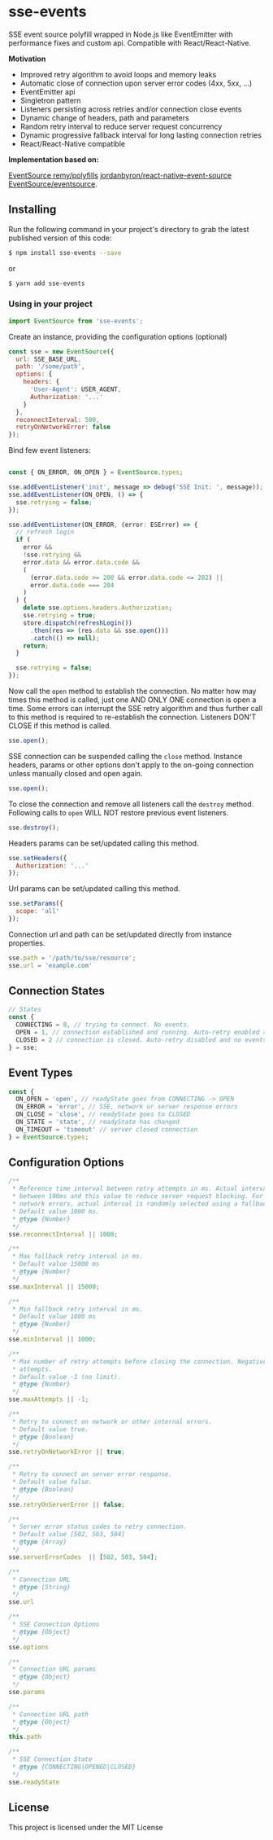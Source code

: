 sse-events
=========================

SSE event source polyfill wrapped in Node.js like EventEmitter with performance fixes and custom api. Compatible with React/React-Native.

**Motivation**

 - Improved retry algorithm to avoid loops and memory leaks
 - Automatic close of connection upon server error codes (4xx, 5xx, ...)
 - EventEmitter api
 - Singletron pattern
 - Listeners persisting across retries and/or connection close events
 - Dynamic change of headers, path and parameters
 - Random retry interval to reduce server request concurrency
 - Dynamic progressive fallback interval for long lasting connection retries
 - React/React-Native compatible


**Implementation based on:**

[EventSource remy/polyfills](https://github.com/remy/polyfills/blob/master/EventSource.js)
[jordanbyron/react-native-event-source](https://github.com/jordanbyron/react-native-event-source)
[EventSource/eventsource](https://github.com/EventSource/eventsource).

## Installing

Run the following command in your project's directory to grab the latest published version of this code:

```bash
$ npm install sse-events --save
```

or

```bash
$ yarn add sse-events
```

### Using in your project

```js
import EventSource from 'sse-events';
```

Create an instance, providing the configuration options (optional)

```js
const sse = new EventSource({
  url: SSE_BASE_URL,
  path: '/some/path',
  options: {
    headers: {
      'User-Agent': USER_AGENT,
      Authorization: '...'
    }
  },
  reconnectInterval: 500,
  retryOnNetworkError: false
});
```

Bind few event listeners:

```js

const { ON_ERROR, ON_OPEN } = EventSource.types;

sse.addEventListener('init', message => debug('SSE Init: ', message));
sse.addEventListener(ON_OPEN, () => {
  sse.retrying = false;
});

sse.addEventListener(ON_ERROR, (error: ESError) => {
  // refresh login
  if (
    error &&
    !sse.retrying &&
    error.data && error.data.code &&
    (
      (error.data.code >= 200 && error.data.code <= 202) ||
      error.data.code === 204
    )
  ) {
    delete sse.options.headers.Authorization;
    sse.retrying = true;
    store.dispatch(refreshLogin())
      .then(res => (res.data && sse.open()))
      .catch(() => null);
    return;
  }

  sse.retrying = false;
});
```

Now call the `open` method to establish the connection. No matter how may times this method is called, just
one AND ONLY ONE connection is open a time. Some errors can interrupt the SSE retry algorithm and thus further call to this method is required to re-establish the connection. Listeners DON'T CLOSE if this method is called.

```js
sse.open();
```

SSE connection can be suspended calling the `close` method. Instance headers, params or other options don't apply to the on-going connection unless manually closed and open again.

```js
sse.open();
```

To close the connection and remove all listeners call the `destroy` method. Following calls to `open` WILL NOT restore previous event listeners.

```js
sse.destroy();
```

Headers params can be set/updated calling this method.

```js
sse.setHeaders({
  Authorization: '...'
});
```

Url params can be set/updated calling this method.

```js
sse.setParams({
  scope: 'all'
});
```

Connection url and path can be set/updated directly from instance properties.

```js
sse.path = '/path/to/sse/resource';
sse.url = 'example.com'
```

## Connection States

```js
// States
const {
  CONNECTING = 0, // trying to connect. No events.
  OPEN = 1, // connection established and running. Auto-retry enabled and events
  CLOSED = 2 // connection is closed. Auto-retry disabled and no events
} = sse;
```

## Event Types

```js
const {
  ON_OPEN = 'open', // readyState goes from CONNECTING -> OPEN
  ON_ERROR = 'error', // SSE, network or server response errors
  ON_CLOSE = 'close', // readyState goes to CLOSED
  ON_STATE = 'state', // readyState has changed
  ON_TIMEOUT = 'timeout' // server closed connection
} = EventSource.types;
```
## Configuration Options
```js
/**
 * Reference time interval between retry attempts in ms. Actual interval is randomly selected
 * between 100ms and this value to reduce server request blocking. For retry attempts, after
 * network errors, actual interval is randomly selected using a fallback progressive.
 * Default value 1000 ms.
 * @type {Number}
 */
sse.reconnectInterval || 1000;

/**
 * Max fallback retry interval in ms.
 * Default value 15000 ms
 * @type {Number}
 */
sse.maxInterval || 15000;

/**
 * Min fallback retry interval in ms.
 * Default value 1000 ms
 * @type {Number}
 */
sse.minInterval || 1000;

/**
 * Max number of retry attempts before closing the connection. Negative value means unlimited
 * attempts.
 * Default value -1 (no limit).
 * @type {Number}
 */
sse.maxAttempts || -1;

/**
 * Retry to connect on network or other internal errors.
 * Default value true.
 * @type {Boolean}
 */
sse.retryOnNetworkError || true;

/**
 * Retry to connect on server error response.
 * Default value false.
 * @type {Boolean}
 */
sse.retryOnServerError || false;

/**
 * Server error status codes to retry connection.
 * Default value [502, 503, 504]
 * @type {Array}
 */
sse.serverErrorCodes  || [502, 503, 504];

/**
 * Connection URL
 * @type {String}
 */
sse.url

/**
 * SSE Connection Options
 * @type {Object}
 */
sse.options

/**
 * Connection URL params
 * @type {Object}
 */
sse.params

/**
 * Connection URL path
 * @type {Object}
 */
this.path

/**
 * SSE Connection State
 * @type {CONNECTING|OPENED|CLOSED}
 */
sse.readyState
```

## License

This project is licensed under the MIT License
